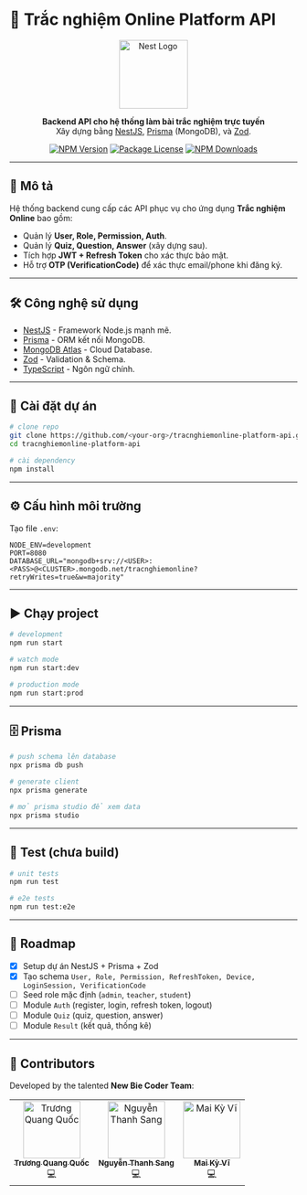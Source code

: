 # 📘 Trắc nghiệm Online Platform API

<p align="center">
  <a href="https://nestjs.com/" target="blank"><img src="https://nestjs.com/img/logo-small.svg" width="120" alt="Nest Logo" /></a>
</p>

<p align="center">
  <b>Backend API cho hệ thống làm bài trắc nghiệm trực tuyến</b><br/>
  Xây dựng bằng <a href="https://nestjs.com/">NestJS</a>, <a href="https://www.prisma.io/">Prisma</a> (MongoDB), và <a href="https://github.com/colinhacks/zod">Zod</a>.<br/>
</p>

<p align="center">
<a href="https://www.npmjs.com/package/@nestjs/core" target="_blank"><img src="https://img.shields.io/npm/v/@nestjs/core.svg" alt="NPM Version" /></a>
<a href="https://www.npmjs.com/package/@nestjs/core" target="_blank"><img src="https://img.shields.io/npm/l/@nestjs/core.svg" alt="Package License" /></a>
<a href="https://www.npmjs.com/package/@nestjs/core" target="_blank"><img src="https://img.shields.io/npm/dm/@nestjs/common.svg" alt="NPM Downloads" /></a>
</p>

---

## 📖 Mô tả

Hệ thống backend cung cấp các API phục vụ cho ứng dụng **Trắc nghiệm Online** bao gồm:

- Quản lý **User, Role, Permission, Auth**.
- Quản lý **Quiz, Question, Answer** (xây dựng sau).
- Tích hợp **JWT + Refresh Token** cho xác thực bảo mật.
- Hỗ trợ **OTP (VerificationCode)** để xác thực email/phone khi đăng ký.

---

## 🛠️ Công nghệ sử dụng

- [NestJS](https://nestjs.com/) - Framework Node.js mạnh mẽ.
- [Prisma](https://www.prisma.io/) - ORM kết nối MongoDB.
- [MongoDB Atlas](https://www.mongodb.com/atlas) - Cloud Database.
- [Zod](https://github.com/colinhacks/zod) - Validation & Schema.
- [TypeScript](https://www.typescriptlang.org/) - Ngôn ngữ chính.

---

## 🚀 Cài đặt dự án

```bash
# clone repo
git clone https://github.com/<your-org>/tracnghiemonline-platform-api.git
cd tracnghiemonline-platform-api

# cài dependency
npm install
```

---

## ⚙️ Cấu hình môi trường

Tạo file `.env`:

```env
NODE_ENV=development
PORT=8080
DATABASE_URL="mongodb+srv://<USER>:<PASS>@<CLUSTER>.mongodb.net/tracnghiemonline?retryWrites=true&w=majority"
```

---

## ▶️ Chạy project

```bash
# development
npm run start

# watch mode
npm run start:dev

# production mode
npm run start:prod
```

---

## 🗄️ Prisma

```bash
# push schema lên database
npx prisma db push

# generate client
npx prisma generate

# mở prisma studio để xem data
npx prisma studio
```

---

## 🧪 Test (chưa build)

```bash
# unit tests
npm run test

# e2e tests
npm run test:e2e
```

---

## 📌 Roadmap

- [x] Setup dự án NestJS + Prisma + Zod
- [x] Tạo schema `User, Role, Permission, RefreshToken, Device, LoginSession, VerificationCode`
- [ ] Seed role mặc định (`admin`, `teacher`, `student`)
- [ ] Module `Auth` (register, login, refresh token, logout)
- [ ] Module `Quiz` (quiz, question, answer)
- [ ] Module `Result` (kết quả, thống kê)

---

## 👥 Contributors

Developed by the talented **New Bie Coder Team**:

<table align="center">
  <tr>
    <td align="center">
      <a href="https://github.com/truongquangquoc2011">
        <img src="https://avatars.githubusercontent.com/truongquangquoc2011" width="100px;" alt="Trương Quang Quốc"/>
        <br /><sub><b>Trương Quang Quốc</b></sub>
      </a><br />💻
    </td>
    <td align="center">
      <a href="https://github.com/nguyenthanhsang">
        <img src="https://github.com/Shangfarm" width="100px;" alt="Nguyễn Thanh Sang"/>
        <br /><sub><b>Nguyễn Thanh Sang</b></sub>
      </a><br />💻
    </td>
    <td align="center">
      <a href="https://github.com/maikivix">
        <img src="https://github.com/Vix1311" width="100px;" alt="Mai Kỳ Vĩ"/>
        <br /><sub><b>Mai Kỳ Vĩ</b></sub>
      </a><br />💻
    </td>
  </tr>
</table>
